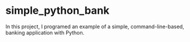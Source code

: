 # simple_python_bank
In this project, I programed an example of a simple, command-line-based, banking application with Python.
